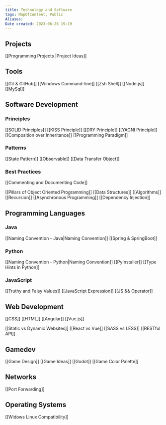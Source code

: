 ```yaml
---
title: Technology and Software
tags: MapOfContent, Public
Aliases:
Date created: 2023-06-26 19:19
---
```

## Projects
[[Programming Projects |Project Ideas]]

## Tools
[[Git & GitHub]]
[[Windows Command-line]]
[[Zsh Shell]]
[[Node.js]]
[[MySql]]

## Software Development

### Principles
[[SOLID Principles]] 
[[KISS Principle]]
[[DRY Principle]]
[[YAGNI Principle]]
[[Composition over Inheritance]]
[[Programming Paradigm]]
### Patterns
[[State Pattern]]
[[Observable]]
[[Data Transfer Object]]
### Best Practices
[[Commenting and Documenting Code]]



[[Pillars of Object Oriented Programming]] 
[[Data Structures]]
[[Algorithms]]
[[Recursion]]
[[Asynchronous Programming]]
[[Dependency Injection]]
## Programming Languages
### Java
[[Naming Convention - Java|Naming Convention]] 
[[Spring & SpringBoot]]

### Python
[[Naming Convention - Python|Naming Convention]]
[[PyInstaller]]
[[Type Hints in Python]]

### JavaScript
[[Truthy and Falsy Values]]
[[JavaScript Expression]]
[[JS && Operator]]

## Web Development
[[CSS]]
[[HTML]]
[[Angular]]
[[Vue.js]]


[[Static vs Dynamic Websites]]
[[React vs Vue]]
[[SASS vs LESS]]
[[RESTful API]]
## Gamedev
[[Game Design]]
[[Game Ideas]]
[[Godot]]
[[Game Color Palette]]

## Networks
[[Port Forwarding]]

## Operating Systems
[[Widows Linux Compatibility]]